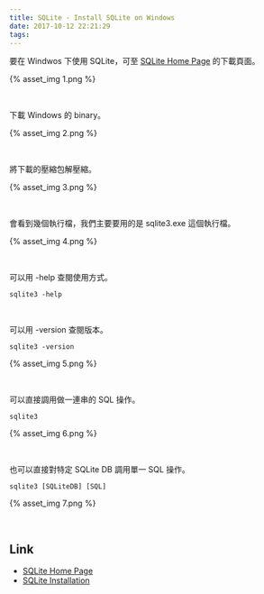 ```yaml
---
title: SQLite - Install SQLite on Windows
date: 2017-10-12 22:21:29
tags:
---
```


要在 Windwos 下使用 SQLite，可至 [SQLite Home Page](https://www.sqlite.org/) 的下載頁面。  

<!-- More -->

{% asset_img 1.png %}

<br/>


下載 Windows 的 binary。  

{% asset_img 2.png %}

<br/>


將下載的壓縮包解壓縮。  

{% asset_img 3.png %}

<br/>


會看到幾個執行檔，我們主要要用的是 sqlite3.exe 這個執行檔。  

{% asset_img 4.png %}

<br/>


可以用 -help 查閱使用方式。

    sqlite3 -help

<br/>


可以用 -version 查閱版本。  

    sqlite3 -version

{% asset_img 5.png %}

<br/>


可以直接調用做一連串的 SQL 操作。  

    sqlite3

{% asset_img 6.png %}

<br/>


也可以直接對特定 SQLite DB 調用單一 SQL 操作。  

    sqlite3 [SQLiteDB] [SQL]

{% asset_img 7.png %}

<br/>


Link
----
* [SQLite Home Page](https://www.sqlite.org/)
* [SQLite Installation](https://www.tutorialspoint.com/sqlite/sqlite_installation.htm)
